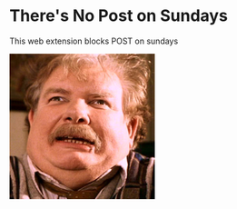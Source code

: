 # There's No Post on Sundays

This web extension blocks POST on sundays

![No Post on Sundays](src/256.png)
